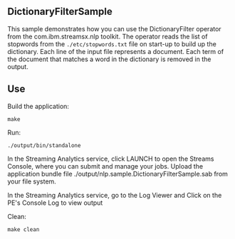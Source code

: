 ## DictionaryFilterSample

This sample demonstrates how you can use the DictionaryFilter operator from the com.ibm.streamsx.nlp toolkit.
The operator reads the list of stopwords from the `./etc/stopwords.txt` file on start-up to build up the dictionary.
Each line of the input file represents a document. Each term of the document that matches a word in the dictionary is removed in the output.

## Use

Build the application:

`make`

Run:

`./output/bin/standalone`

In the Streaming Analytics service, click LAUNCH to open the Streams Console, where you can submit and manage your jobs.
Upload the application bundle file ./output/nlp.sample.DictionaryFilterSample.sab from your file system.

In the Streaming Analytics service, go to the Log Viewer and Click on the PE's Console Log to view output

Clean:

`make clean`
